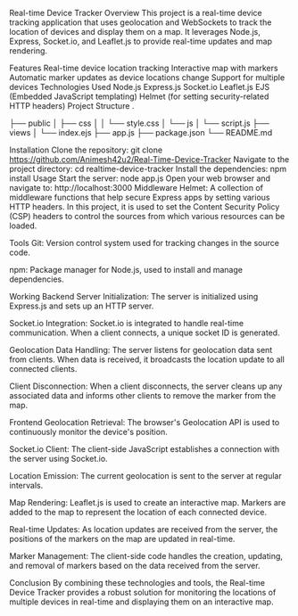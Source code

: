 Real-time Device Tracker
Overview
This project is a real-time device tracking application that uses geolocation and WebSockets to track the location of devices and display them on a map. It leverages Node.js, Express, Socket.io, and Leaflet.js to provide real-time updates and map rendering.

Features
Real-time device location tracking
Interactive map with markers
Automatic marker updates as device locations change
Support for multiple devices
Technologies Used
Node.js
Express.js
Socket.io
Leaflet.js
EJS (Embedded JavaScript templating)
Helmet (for setting security-related HTTP headers)
Project Structure
.


├── public
│   ├── css
│   │   └── style.css
│   └── js
│       └── script.js
├── views
│   └── index.ejs
├── app.js
├── package.json
└── README.md


Installation
Clone the repository:
git clone https://github.com/Animesh42u2/Real-Time-Device-Tracker
Navigate to the project directory:
cd realtime-device-tracker
Install the dependencies:
npm install
Usage
Start the server:
node app.js
Open your web browser and navigate to:
http://localhost:3000
Middleware
Helmet: A collection of middleware functions that help secure Express apps by setting various HTTP headers. In this project, it is used to set the Content Security Policy (CSP) headers to control the sources from which various resources can be loaded.

Tools
Git: Version control system used for tracking changes in the source code.

npm: Package manager for Node.js, used to install and manage dependencies.

Working
Backend
Server Initialization: The server is initialized using Express.js and sets up an HTTP server.

Socket.io Integration: Socket.io is integrated to handle real-time communication. When a client connects, a unique socket ID is generated.

Geolocation Data Handling: The server listens for geolocation data sent from clients. When data is received, it broadcasts the location update to all connected clients.

Client Disconnection: When a client disconnects, the server cleans up any associated data and informs other clients to remove the marker from the map.

Frontend
Geolocation Retrieval: The browser's Geolocation API is used to continuously monitor the device's position.

Socket.io Client: The client-side JavaScript establishes a connection with the server using Socket.io.

Location Emission: The current geolocation is sent to the server at regular intervals.

Map Rendering: Leaflet.js is used to create an interactive map. Markers are added to the map to represent the location of each connected device.

Real-time Updates: As location updates are received from the server, the positions of the markers on the map are updated in real-time.

Marker Management: The client-side code handles the creation, updating, and removal of markers based on the data received from the server.

Conclusion
By combining these technologies and tools, the Real-time Device Tracker provides a robust solution for monitoring the locations of multiple devices in real-time and displaying them on an interactive map.
